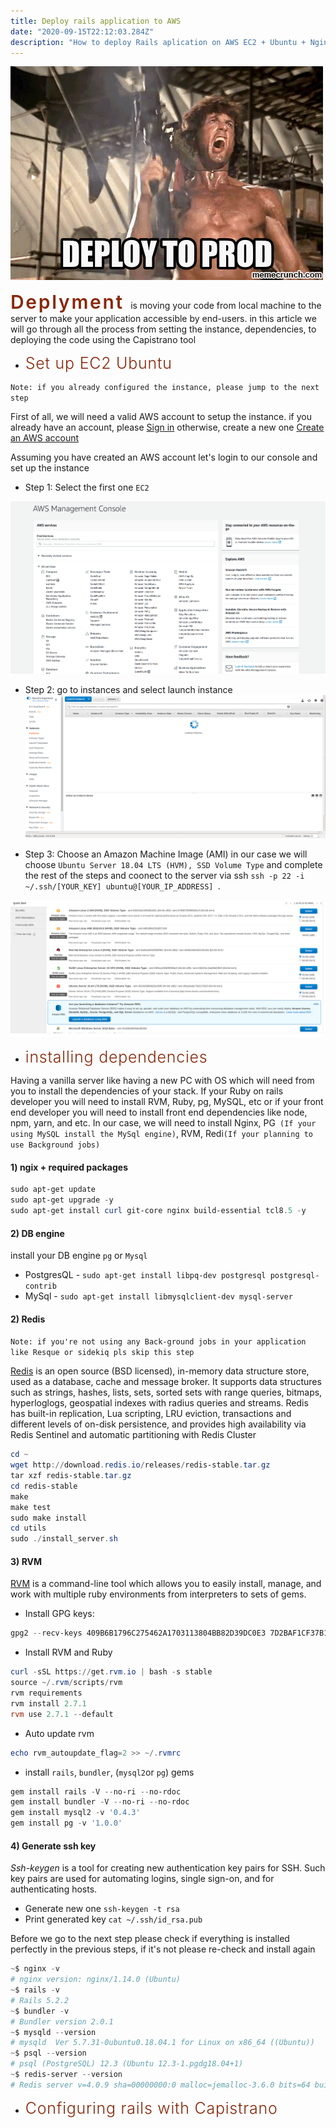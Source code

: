 ```yaml
---
title: Deploy rails application to AWS
date: "2020-09-15T22:12:03.284Z"
description: "How to deploy Rails aplication on AWS EC2 + Ubuntu + Nginx + capistrano"
---
```


 ![cover](./assets/cover.gif)


<span style="color: #89270a; letter-spacing: 0.09em; font-size: 30px; font-weight: 600;"> Deplyment </span> is moving your code from local machine to the server to make your application accessible by end-users. in this article we will go through all the process from setting the instance, dependencies, to deploying the code using the Capistrano tool

- <span style="color: #89270a; letter-spacing: 0.03em; font-size: 25px; font-weight: 300;"> Set up EC2 Ubuntu </span>

`Note: if you already configured the instance, please jump to the next step`

First of all, we will need a valid AWS account to setup the instance. if you already have an account, please [Sign in](https://signin.aws.amazon.com/signin?redirect_uri=https%3A%2F%2Fconsole.aws.amazon.com%2Fconsole%2Fhome%3Fstate%3DhashArgs%2523%26isauthcode%3Dtrue&client_id=arn%3Aaws%3Aiam%3A%3A015428540659%3Auser%2Fhomepage&forceMobileApp=0&code_challenge=MD3yXqK8aNOciUyEyk4HgGKVt2IxqIoyUV4kG98YHnU&code_challenge_method=SHA-256) otherwise, create a new one [Create an AWS account](https://portal.aws.amazon.com/billing/signup#/start)

Assuming you have created an AWS account let's login to our console and set up the instance
- Step 1: Select the first one `EC2`

![Step1](./assets/Step1.png)

- Step 2: go to instances and select launch instance
![Step2](./assets/Step2.png)

- Step 3: Choose an Amazon Machine Image (AMI) in our case we will choose `Ubuntu Server 18.04 LTS (HVM), SSD Volume Type` and complete the rest of the steps and coonect to the server via ssh `ssh -p 22 -i ~/.ssh/[YOUR_KEY] ubuntu@[YOUR_IP_ADDRESS]
`.

![Step3](./assets/Step3.png)

- <span style="color: #89270a; letter-spacing: 0.03em; font-size: 25px; font-weight: 300;"> installing dependencies </span>

Having a vanilla server like having a new PC with OS which will need from you to install the dependencies of your stack. If your Ruby on rails developer you will need to install RVM, Ruby, pg, MySQL, etc or if your front end developer you will need to install front end dependencies like node, npm, yarn, and etc.
In our case, we will need to install Nginx, PG` (If your using MySQL install the MySql engine)`, RVM, Redi`(If your planning to use Background jobs)`

#### 1) ngix + required packages

```powershell
sudo apt-get update
sudo apt-get upgrade -y
sudo apt-get install curl git-core nginx build-essential tcl8.5 -y
```

#### 2) DB engine
install your DB engine `pg` or `Mysql`
- PostgresQL -
  `sudo apt-get install libpq-dev postgresql postgresql-contrib`
- MySql -
  `sudo apt-get install libmysqlclient-dev mysql-server`

#### 2) Redis
`Note: if you're not using any Back-ground jobs in your application like Resque or sidekiq pls skip this step`

[Redis](https://redis.io/) is an open source (BSD licensed), in-memory data structure store, used as a database, cache and message broker. It supports data structures such as strings, hashes, lists, sets, sorted sets with range queries, bitmaps, hyperloglogs, geospatial indexes with radius queries and streams. Redis has built-in replication, Lua scripting, LRU eviction, transactions and different levels of on-disk persistence, and provides high availability via Redis Sentinel and automatic partitioning with Redis Cluster

```PowerShell
cd ~
wget http://download.redis.io/releases/redis-stable.tar.gz
tar xzf redis-stable.tar.gz
cd redis-stable
make
make test
sudo make install
cd utils
sudo ./install_server.sh
```

#### 3) RVM
[RVM](https://rvm.io/) is a command-line tool which allows you to easily install, manage, and work with multiple ruby environments from interpreters to sets of gems.

- Install GPG keys:
```powershell
gpg2 --recv-keys 409B6B1796C275462A1703113804BB82D39DC0E3 7D2BAF1CF37B13E2069D6956105BD0E739499BDB
```
- Install RVM and Ruby
```powershell
curl -sSL https://get.rvm.io | bash -s stable
source ~/.rvm/scripts/rvm
rvm requirements
rvm install 2.7.1
rvm use 2.7.1 --default
```
- Auto update rvm

```powershell
echo rvm_autoupdate_flag=2 >> ~/.rvmrc
```

- install `rails`, `bundler`, (`mysql2`or `pg`) gems
```powershell
gem install rails -V --no-ri --no-rdoc
gem install bundler -V --no-ri --no-rdoc
gem install mysql2 -v '0.4.3'
gem install pg -v '1.0.0'
```

#### 4) Generate ssh key
*Ssh-keygen* is a tool for creating new authentication key pairs for SSH. Such key pairs are used for automating logins, single sign-on, and for authenticating hosts.

- Generate new one `ssh-keygen -t rsa`
- Print generated key `cat ~/.ssh/id_rsa.pub`

Before we go to the next step please check if everything is installed perfectly in the previous steps, if it's not please re-check and install again
```powershell
~$ nginx -v
# nginx version: nginx/1.14.0 (Ubuntu)
~$ rails -v
# Rails 5.2.2
~$ bundler -v
# Bundler version 2.0.1
~$ mysqld --version
# mysqld  Ver 5.7.31-0ubuntu0.18.04.1 for Linux on x86_64 ((Ubuntu))
~$ psql --version
# psql (PostgreSQL) 12.3 (Ubuntu 12.3-1.pgdg18.04+1)
~$ redis-server --version
# Redis server v=4.0.9 sha=00000000:0 malloc=jemalloc-3.6.0 bits=64 build=9435c3c2879311f3
```
- <span style="color: #89270a; letter-spacing: 0.03em; font-size: 25px; font-weight: 300;"> Configuring rails with Capistrano </span>